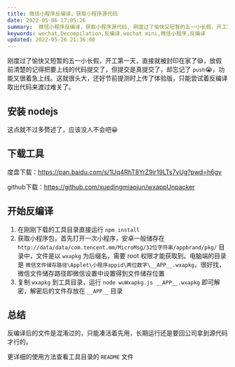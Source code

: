 ```yaml
---
title: 微信小程序反编译，获取小程序源代码
date: 2022-05-06 17:05:26
summary:  微信小程序反编译，获取小程序源代码, 刚度过了愉快又短暂的五一小长假，开工第一天，直接就被封印在家了，放假前清楚的记得把要上线的代码提交了，但提交是真提交了，却忘记了 push，功能又很着急上线。这就很头大，还好节前提测时上传了体验版，只能尝试着反编译取出代码来渡过难关了。
keywords: wechat,Decompilation,反编译,wechat mini,微信小程序,反编译
updated: 2022-05-26 21:36:00
---
```


刚度过了愉快又短暂的五一小长假，开工第一天，直接就被封印在家了:sweat_smile:，放假前清楚的记得把要上线的代码提交了，但提交是真提交了，却忘记了 `push`:sob:，功能又很着急上线。这就很头大，还好节前提测时上传了体验版，只能尝试着反编译取出代码来渡过难关了。

## 安装 nodejs

这点就不过多赘述了，应该没人不会吧:grinning:

## 下载工具

度盘下载：https://pan.baidu.com/s/1Uq4RhT8YrZ9ir19LTs7vUg?pwd=h6gv

github下载：https://github.com/xuedingmiaojun/wxappUnpacker

## 开始反编译

1. 在刚刚下载的工具目录直接运行 `npm install`
2. 获取小程序包，首先打开一次小程序，安卓一般储存在 `http://data/data/com.tencent.mm/MicroMsg/32位字符串/appbrand/pkg/` 目录中，文件是以 `wxapkg` 为后缀名，需要 root 权限才能获取到。电脑端的目录是 `微信文件储存路径\Applet\小程序appid\两位数字\__APP__.wxapkg`，很好找，微信文件储存路径即微信设置中设置得到文件储存位置
3. 复制 `wxapkg` 到工具目录，运行 `node wuWxapkg.js __APP__.wxapkg` 即可解密，解密后的文件存放在 `__APP__` 目录

## 总结

反编译后的文件是混淆过的，只能凑活着先用，长期运行还是要回公司拿到源代码才行的。

更详细的使用方法查看工具目录的 `README` 文件